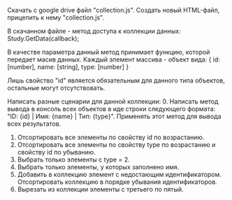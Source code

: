Скачать с google drive файл "collection.js".
Создать новый HTML-файл, прицепить к нему "collection.js".

В скачанном файле - метод доступа к коллекции данных:
Study.GetData(callback);

В качестве параметра данный метод принимает функцию, которой передает масив данных.
Каждый элемент массива - объект вида:
{
 id: [number],
 name: [string],
 type: [number]
}

Лишь свойство "id" является обязательным для данного типа объектов, остальные могут отсутствовать.

Написать разные сценарии для данной коллекции:
0. Написать метод вывода в консоль всех объектов в иде строки следующего формата:
 "ID: {id} | Имя: {name} | Тип: {type}".
Применять этот метод для вывода всех результатов.
1. Отсортировать все элементы по свойству id по возрастанию.
2. Отсортировать все элементы по свойству type по возрастанию и свойству id по убыванию.
3. Выбрать только элементы с type = 2.
4. Выбрать только элементы, у которых заполнено имя.
5. Добавить в коллекцию элемент с недостающим идентификатором. Отсортировать коллекцию в порядке убывания идентификаторов.
6. Вырезать из коллекции элементы с третьего по пятый.
